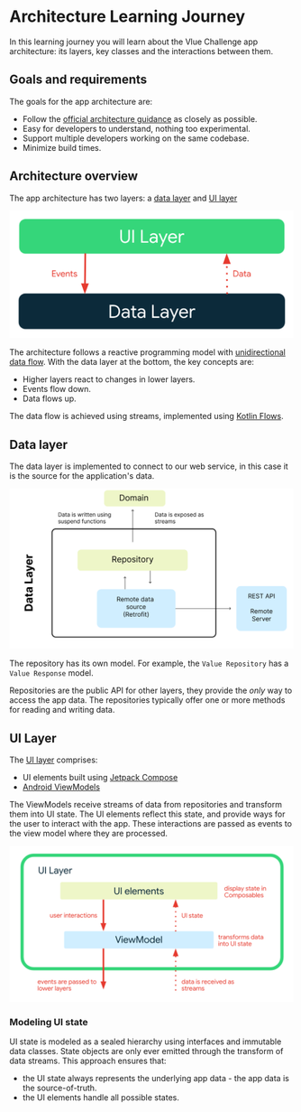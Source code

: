 # Architecture Learning Journey

In this learning journey you will learn about the Vlue Challenge app architecture: its layers, key classes and the interactions between them.


## Goals and requirements

The goals for the app architecture are:



*   Follow the [official architecture guidance](https://developer.android.com/jetpack/guide) as closely as possible.
*   Easy for developers to understand, nothing too experimental.
*   Support multiple developers working on the same codebase.
*   Minimize build times.


## Architecture overview

The app architecture has two layers: a [data layer](https://developer.android.com/jetpack/guide/data-layer) and [UI layer](https://developer.android.com/jetpack/guide/ui-layer)


<center>
<img src="images/architecture-overall.png" width="600px" alt="Diagram showing overall app architecture" />
</center>


The architecture follows a reactive programming model with [unidirectional data flow](https://developer.android.com/jetpack/guide/ui-layer#udf). With the data layer at the bottom, the key concepts are:



*   Higher layers react to changes in lower layers.
*   Events flow down.
*   Data flows up.

The data flow is achieved using streams, implemented using [Kotlin Flows](https://developer.android.com/kotlin/flow).


## Data layer

The data layer is implemented to connect to our web service, in this case it is the source for the application's data.



![Diagram showing the data layer architecture](images/architecture-data-layer.png "Diagram showing the data layer architecture")


The repository has its own model. For example, the `Value Repository` has a `Value Response` model.

Repositories are the public API for other layers, they provide the _only_ way to access the app data. The repositories typically offer one or more methods for reading and writing data.



## UI Layer

The [UI layer](https://developer.android.com/topic/architecture/ui-layer) comprises:



*   UI elements built using [Jetpack Compose](https://developer.android.com/jetpack/compose)
*   [Android ViewModels](https://developer.android.com/topic/libraries/architecture/viewmodel)

The ViewModels receive streams of data from repositories and transform them into UI state. The UI elements reflect this state, and provide ways for the user to interact with the app. These interactions are passed as events to the view model where they are processed.


![Diagram showing the UI layer architecture](images/architecture-ui-layer.png "Diagram showing the UI layer architecture")


### Modeling UI state

UI state is modeled as a sealed hierarchy using interfaces and immutable data classes. State objects are only ever emitted through the transform of data streams. This approach ensures that:



*   the UI state always represents the underlying app data - the app data is the source-of-truth.
*   the UI elements handle all possible states.
